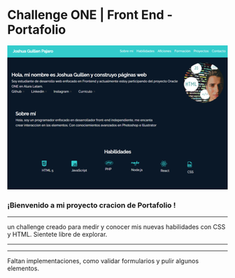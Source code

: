 # Challenge ONE | Front End -  Portafolio

<p align="center" >
     <img width="600" heigth="600" src="/assets/pagina.png">
</p>


### ¡Bienvenido a mi proyecto cracion de Portafolio !
---
un challenge creado para medir y conocer mis nuevas habilidades con CSS y HTML.
Sientete libre de explorar. 

---
---
Faltan implementaciones, como validar formularios y pulir algunos elementos. 


